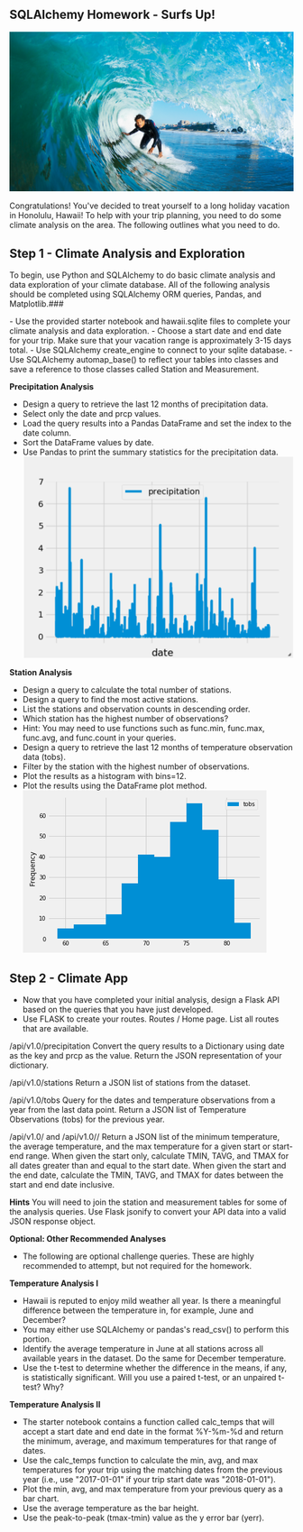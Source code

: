 ## **SQLAlchemy Homework - Surfs Up!**
![](https://github.com/sjgiauque/SQLAlchemy-Challenge/blob/master/surfs-up.png)

Congratulations! You've decided to treat yourself to a long holiday vacation in Honolulu, Hawaii! To help with your trip planning, you need to do some climate analysis on the area. The following outlines what you need to do.

## **Step 1 - Climate Analysis and Exploration**
To begin, use Python and SQLAlchemy to do basic climate analysis and data exploration of your climate database. All of the following analysis should be completed using SQLAlchemy ORM queries, Pandas, and Matplotlib.###
<div>
- Use the provided starter notebook and hawaii.sqlite files to complete your climate analysis and data exploration.
- Choose a start date and end date for your trip. Make sure that your vacation range is approximately 3-15 days total.
- Use SQLAlchemy create_engine to connect to your sqlite database.
- Use SQLAlchemy automap_base() to reflect your tables into classes and save a reference to those classes called Station and       Measurement.

**Precipitation Analysis**
- Design a query to retrieve the last 12 months of precipitation data.
- Select only the date and prcp values.
- Load the query results into a Pandas DataFrame and set the index to the date column.
- Sort the DataFrame values by date.
- Use Pandas to print the summary statistics for the precipitation data.
![](https://github.com/sjgiauque/SQLAlchemy-Challenge/blob/master/precipitation.png)

**Station Analysis**
- Design a query to calculate the total number of stations.
- Design a query to find the most active stations.
- List the stations and observation counts in descending order.
- Which station has the highest number of observations?
- Hint: You may need to use functions such as func.min, func.max, func.avg, and func.count in your queries.
- Design a query to retrieve the last 12 months of temperature observation data (tobs).
- Filter by the station with the highest number of observations.
- Plot the results as a histogram with bins=12.
- Plot the results using the DataFrame plot method.
![](https://github.com/sjgiauque/SQLAlchemy-Challenge/blob/master/station-histogram.png)


## **Step 2 - Climate App**
- Now that you have completed your initial analysis, design a Flask API based on the queries that you have just developed.
- Use FLASK to create your routes.
Routes
/
Home page.
List all routes that are available.

/api/v1.0/precipitation
Convert the query results to a Dictionary using date as the key and prcp as the value.
Return the JSON representation of your dictionary.

/api/v1.0/stations
Return a JSON list of stations from the dataset.

/api/v1.0/tobs
Query for the dates and temperature observations from a year from the last data point.
Return a JSON list of Temperature Observations (tobs) for the previous year.

/api/v1.0/<start> and /api/v1.0/<start>/<end>
Return a JSON list of the minimum temperature, the average temperature, and the max temperature for a given start or start-end range.
When given the start only, calculate TMIN, TAVG, and TMAX for all dates greater than and equal to the start date.
When given the start and the end date, calculate the TMIN, TAVG, and TMAX for dates between the start and end date inclusive.

**Hints**
You will need to join the station and measurement tables for some of the analysis queries.
Use Flask jsonify to convert your API data into a valid JSON response object.


**Optional: Other Recommended Analyses**
- The following are optional challenge queries. These are highly recommended to attempt, but not required for the homework.

**Temperature Analysis I**
- Hawaii is reputed to enjoy mild weather all year. Is there a meaningful difference between the temperature in, for example, June and December?
- You may either use SQLAlchemy or pandas's read_csv() to perform this portion.
- Identify the average temperature in June at all stations across all available years in the dataset. Do the same for December temperature.
- Use the t-test to determine whether the difference in the means, if any, is statistically significant. Will you use a paired t-test, or an unpaired t-test? Why?

**Temperature Analysis II**
- The starter notebook contains a function called calc_temps that will accept a start date and end date in the format %Y-%m-%d and return the minimum, average, and maximum temperatures for that range of dates.
- Use the calc_temps function to calculate the min, avg, and max temperatures for your trip using the matching dates from the previous year (i.e., use "2017-01-01" if your trip start date was "2018-01-01").
- Plot the min, avg, and max temperature from your previous query as a bar chart.
- Use the average temperature as the bar height.
- Use the peak-to-peak (tmax-tmin) value as the y error bar (yerr).
